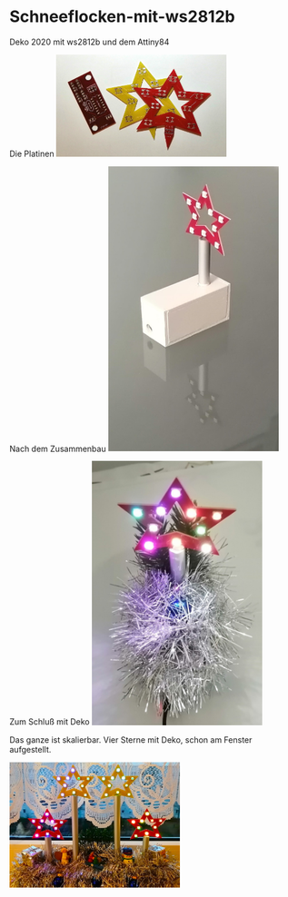 # Schneeflocken-mit-ws2812b
Deko 2020 mit ws2812b und dem Attiny84

Die Platinen
<img alt="Platinen" src="./Bilder/SternUndTreiber.jpg" width="300">

Nach dem Zusammenbau
<img alt="Zusammengebaut" src="./Bilder/OhneDecko.jpg" width="300">

Zum Schluß mit Deko
<img alt="Mit Deko" src="./Bilder/MitDecko.jpg" width="300">


Das ganze ist skalierbar. Vier Sterne mit Deko, schon am Fenster aufgestellt.

<img alt="Vier Sterne" src="./Bilder/VierSterne.jpg" width="300">
